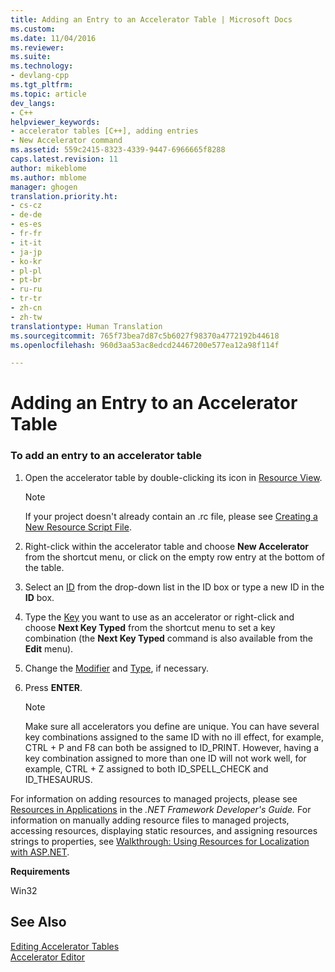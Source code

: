 ```yaml
---
title: Adding an Entry to an Accelerator Table | Microsoft Docs
ms.custom: 
ms.date: 11/04/2016
ms.reviewer: 
ms.suite: 
ms.technology:
- devlang-cpp
ms.tgt_pltfrm: 
ms.topic: article
dev_langs:
- C++
helpviewer_keywords:
- accelerator tables [C++], adding entries
- New Accelerator command
ms.assetid: 559c2415-8323-4339-9447-6966665f8288
caps.latest.revision: 11
author: mikeblome
ms.author: mblome
manager: ghogen
translation.priority.ht:
- cs-cz
- de-de
- es-es
- fr-fr
- it-it
- ja-jp
- ko-kr
- pl-pl
- pt-br
- ru-ru
- tr-tr
- zh-cn
- zh-tw
translationtype: Human Translation
ms.sourcegitcommit: 765f73bea7d87c5b6027f98370a4772192b44618
ms.openlocfilehash: 960d3aa53ac8edcd24467200e577ea12a98f114f

---
```

# Adding an Entry to an Accelerator Table
### To add an entry to an accelerator table  
  
1.  Open the accelerator table by double-clicking its icon in [Resource View](../windows/resource-view-window.md).  
  
    > [!NOTE]
    >  If your project doesn't already contain an .rc file, please see [Creating a New Resource Script File](../windows/how-to-create-a-resource-script-file.md).  
  
2.  Right-click within the accelerator table and choose **New Accelerator** from the shortcut menu, or click on the empty row entry at the bottom of the table.  
  
3.  Select an [ID](id-property.md) from the drop-down list in the ID box or type a new ID in the **ID** box.  
  
4.  Type the [Key](../windows/accelerator-key-property.md) you want to use as an accelerator or right-click and choose **Next Key Typed** from the shortcut menu to set a key combination (the **Next Key Typed** command is also available from the **Edit** menu).  
  
5.  Change the [Modifier](../windows/accelerator-modifier-property.md) and [Type](../windows/accelerator-type-property.md), if necessary.  
  
6.  Press **ENTER**.  
  
    > [!NOTE]
    >  Make sure all accelerators you define are unique. You can have several key combinations assigned to the same ID with no ill effect, for example, CTRL + P and F8 can both be assigned to ID_PRINT. However, having a key combination assigned to more than one ID will not work well, for example, CTRL + Z assigned to both ID_SPELL_CHECK and ID_THESAURUS.  
  
 For information on adding resources to managed projects, please see [Resources in Applications](http://msdn.microsoft.com/Library/8ad495d4-2941-40cf-bf64-e82e85825890) in the *.NET Framework Developer's Guide.* For information on manually adding resource files to managed projects, accessing resources, displaying static resources, and assigning resources strings to properties, see [Walkthrough: Using Resources for Localization with ASP.NET](http://msdn.microsoft.com/Library/bb4e5b44-e2b0-48ab-bbe9-609fb33900b6).  
  
 **Requirements**  
  
 Win32  
  
## See Also  
 [Editing Accelerator Tables](../windows/editing-accelerator-tables.md)   
 [Accelerator Editor](../mfc/accelerator-editor.md)


<!--HONumber=Jan17_HO2-->


